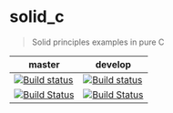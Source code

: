 # solid_c

> Solid principles examples in pure C

| master                                                                                                                                                                  | develop                                                                                                                                                                  |
|-------------------------------------------------------------------------------------------------------------------------------------------------------------------------|--------------------------------------------------------------------------------------------------------------------------------------------------------------------------|
| [![Build status](https://ci.appveyor.com/api/projects/status/edg9ueilyia9fhn2/branch/master?svg=true)](https://ci.appveyor.com/project/bmgandre/solid-c/branch/master)  | [![Build status](https://ci.appveyor.com/api/projects/status/edg9ueilyia9fhn2/branch/develop?svg=true)](https://ci.appveyor.com/project/bmgandre/solid-c/branch/develop) |
| [![Build Status](https://travis-ci.org/bmgandre/solid_c.svg?branch=master)](https://travis-ci.org/bmgandre/solid_c)                                                     | [![Build Status](https://travis-ci.org/bmgandre/solid_c.svg?branch=develop)](https://travis-ci.org/bmgandre/solid_c)                                                     |

